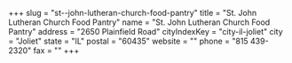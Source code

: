 +++
slug = "st--john-lutheran-church-food-pantry"
title = "St. John Lutheran Church Food Pantry"
name = "St. John Lutheran Church Food Pantry"
address = "2650 Plainfield Road"
cityIndexKey = "city-il-joliet"
city = "Joliet"
state = "IL"
postal = "60435"
website = ""
phone = "815 439-2320"
fax = ""
+++

